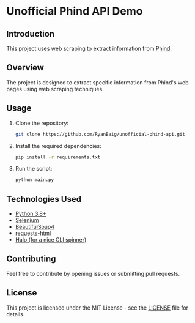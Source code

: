 # Unofficial Phind API Demo

## Introduction

This project uses web scraping to extract information from [Phind](https://phind.com/).

## Overview

The project is designed to extract specific information from Phind's web pages using web scraping techniques.

## Usage

1. Clone the repository:

   ```bash
   git clone https://github.com/RyanBaig/unofficial-phind-api.git
   ```

2. Install the required dependencies:
   ```bash
   pip install -r requirements.txt
   ```

3. Run the script:
   ```bash
   python main.py
   ```

## Technologies Used
- [Python 3.8+](https://python.org)
- [Selenium](https://selenium.dev)
- [BeautifulSoup4](https://beautiful-soup-4.readthedocs.io/en/latest/)
- [requests-html](https://requests.readthedocs.io/projects/requests-html/en/latest/)
- [Halo (for a nice CLI spinner)](https://github.com/manrajgrover/halo)

## Contributing
Feel free to contribute by opening issues or submitting pull requests.

## License
This project is licensed under the MIT License - see the [LICENSE](LICENSE) file for details.